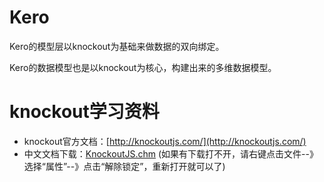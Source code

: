 # Kero

Kero的模型层以knockout为基础来做数据的双向绑定。

Kero的数据模型也是以knockout为核心，构建出来的多维数据模型。

# knockout学习资料

- knockout官方文档：[http://knockoutjs.com/](http://knockoutjs.com/)
- 中文文档下载：[KnockoutJS.chm](http://design.yyuap.com/dist/static/handbook/KnockoutJS.chm)
(如果有下载打不开，请右键点击文件--》选择“属性”--》点击“解除锁定”，重新打开就可以了)